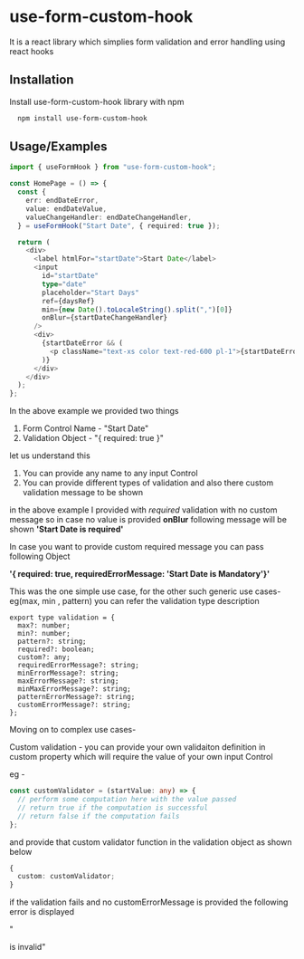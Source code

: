 # use-form-custom-hook

It is a react library which simplies form validation and error handling using react hooks

## Installation

Install use-form-custom-hook library with npm

```bash
  npm install use-form-custom-hook
```

## Usage/Examples

```ts
import { useFormHook } from "use-form-custom-hook";

const HomePage = () => {
  const {
    err: endDateError,
    value: endDateValue,
    valueChangeHandler: endDateChangeHandler,
  } = useFormHook("Start Date", { required: true });

  return (
    <div>
      <label htmlFor="startDate">Start Date</label>
      <input
        id="startDate"
        type="date"
        placeholder="Start Days"
        ref={daysRef}
        min={new Date().toLocaleString().split(",")[0]}
        onBlur={startDateChangeHandler}
      />
      <div>
        {startDateError && (
          <p className="text-xs color text-red-600 pl-1">{startDateError}</p>
        )}
      </div>
    </div>
  );
};
```

In the above example we provided two things

1. Form Control Name - "Start Date"
2. Validation Object - "{ required: true }"

let us understand this

1. You can provide any name to any input Control
2. You can provide different types of validation and also there custom validation message to be shown

in the above example I provided with _required_ validation with no custom message
so in case no value is provided **onBlur** following message will be shown
**'Start Date is required'**

In case you want to provide custom required message you can pass following Object

**'{ required: true, requiredErrorMessage: 'Start Date is Mandatory'}'**

This was the one simple use case, for the other such generic use cases- eg(max, min , pattern) you can refer the validation type description

```
export type validation = {
  max?: number;
  min?: number;
  pattern?: string;
  required?: boolean;
  custom?: any;
  requiredErrorMessage?: string;
  minErrorMessage?: string;
  maxErrorMessage?: string;
  minMaxErrorMessage?: string;
  patternErrorMessage?: string;
  customErrorMessage?: string;
};
```

Moving on to complex use cases-

Custom validation -
you can provide your own validaiton definition in
custom property which will require the value of your own input Control

eg -

```ts
const customValidator = (startValue: any) => {
  // perform some computation here with the value passed
  // return true if the computation is successful
  // return false if the computation fails
};
```

and provide that custom validator function in
the validation object as shown below

```ts
{
  custom: customValidator;
}
```

if the validation fails and no customErrorMessage
is provided the following error is displayed

"<Form Control Name> is invalid"
